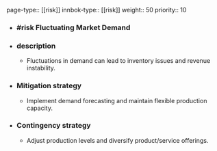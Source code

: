 page-type:: [[risk]]
innbok-type:: [[risk]]
weight:: 50
priority:: 10
- ### #risk Fluctuating Market Demand
- ### description
  - Fluctuations in demand can lead to inventory issues and revenue instability.
- ### Mitigation strategy
  - Implement demand forecasting and maintain flexible production capacity.
- ### Contingency strategy
  - Adjust production levels and diversify product/service offerings.


